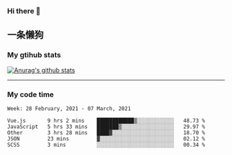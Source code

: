 ### Hi there 👋

## 一条懒狗
<!--
**kiss-me-quickly/kiss-me-quickly** is a ✨ _special_ ✨ repository because its `README.md` (this file) appears on your GitHub profile.

Here are some ideas to get you started:

- 🔭 I’m currently working on ...
- 🌱 I’m currently learning ...
- 👯 I’m looking to collaborate on ...
- 🤔 I’m looking for help with ...
- 💬 Ask me about ...
- 📫 How to reach me: ...
- 😄 Pronouns: ...
- ⚡ Fun fact: ...
-->


### My gtihub stats

[![Anurag's github stats](https://github-readme-stats.vercel.app/api?username=kiss-me-quickly)](https://github.com/anuraghazra/github-readme-stats)

***

### My code time

<!--START_SECTION:waka-->
```text
Week: 28 February, 2021 - 07 March, 2021

Vue.js       9 hrs 2 mins    ████████████▒░░░░░░░░░░░░   48.73 % 
JavaScript   5 hrs 33 mins   ███████▒░░░░░░░░░░░░░░░░░   29.97 % 
Other        3 hrs 28 mins   ████▓░░░░░░░░░░░░░░░░░░░░   18.70 % 
JSON         23 mins         ▓░░░░░░░░░░░░░░░░░░░░░░░░   02.12 % 
SCSS         3 mins          ░░░░░░░░░░░░░░░░░░░░░░░░░   00.34 % 
```
<!--END_SECTION:waka-->
